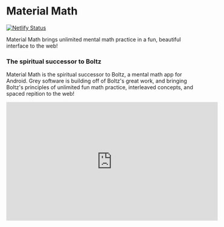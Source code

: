 # Material Math


[![Netlify Status](https://api.netlify.com/api/v1/badges/ec96054f-9705-4ecb-bdce-f12b42b3e7fc/deploy-status)](https://app.netlify.com/sites/material-math/deploys)

Material Math brings unlimited mental math practice in a fun, beautiful interface to the web!

### The spiritual successor to Boltz

Material Math is the spiritual successor to Boltz, a mental math app for Android. Grey software is building off of Boltz's great work, and bringing Boltz's principles of unlimited fun math practice, interleaved concepts, and spaced repition to the web! 

<iframe width="560" height="315" src="https://www.youtube.com/embed/ceACiAdXSDc" frameborder="0" allow="accelerometer; autoplay; encrypted-media; gyroscope; picture-in-picture" allowfullscreen></iframe>
